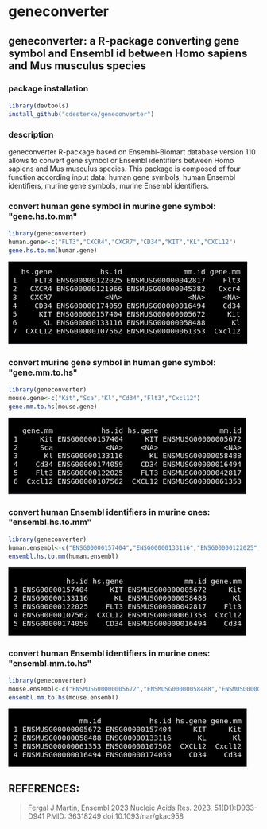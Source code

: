 # geneconverter
## geneconverter: a R-package converting gene symbol and Ensembl id between Homo sapiens and Mus musculus species


### package installation
```r
library(devtools)
install_github("cdesterke/geneconverter")
```
### description
geneconverter R-package based on Ensembl-Biomart database version 110 allows to convert gene symbol or Ensembl identifiers between Homo sapiens and Mus musculus species. This package is composed of four function according input data: human gene symbols, human Ensembl identifiers, murine gene symbols, murine Ensembl identifiers.

### convert human gene symbol in murine gene symbol: "gene.hs.to.mm"
```r
library(geneconverter)
human.gene<-c("FLT3","CXCR4","CXCR7","CD34","KIT","KL","CXCL12")
gene.hs.to.mm(human.gene)
```
![res](https://github.com/cdesterke/geneconverter/blob/main/01.png)

### convert murine gene symbol in human gene symbol: "gene.mm.to.hs"
```r
library(geneconverter)
mouse.gene<-c("Kit","Sca","Kl","Cd34","Flt3","Cxcl12")
gene.mm.to.hs(mouse.gene)
```
![res](https://github.com/cdesterke/geneconverter/blob/main/02.png)


### convert human Ensembl identifiers in murine ones: "ensembl.hs.to.mm"
```r
library(geneconverter)
human.ensembl<-c("ENSG00000157404","ENSG00000133116","ENSG00000122025","ENSG00000107562","ENSG00000174059")
ensembl.hs.to.mm(human.ensembl)
```
![res](https://github.com/cdesterke/geneconverter/blob/main/03.png)

### convert human Ensembl identifiers in murine ones: "ensembl.mm.to.hs"
```r
library(geneconverter)
mouse.ensembl<-c("ENSMUSG00000005672","ENSMUSG00000058488","ENSMUSG00000061353","ENSMUSG00000016494")
ensembl.mm.to.hs(mouse.ensembl)
```
![res](https://github.com/cdesterke/geneconverter/blob/main/04.png)

## REFERENCES:

> Fergal J Martin, Ensembl 2023 Nucleic Acids Res. 2023, 51(D1):D933-D941 PMID: 36318249 doi:10.1093/nar/gkac958
